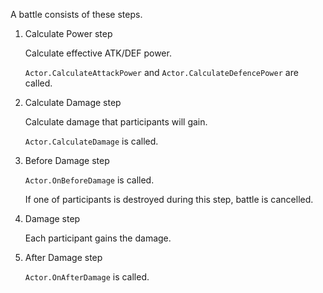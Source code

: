 A battle consists of these steps.

1.  Calculate Power step

    Calculate effective ATK/DEF power.

    `Actor.CalculateAttackPower` and `Actor.CalculateDefencePower` are called.

2.  Calculate Damage step

    Calculate damage that participants will gain.

    `Actor.CalculateDamage` is called.

3.  Before Damage step

    `Actor.OnBeforeDamage` is called.

    If one of participants is destroyed during this step, battle is cancelled.

4.  Damage step

    Each participant gains the damage.

5.  After Damage step

    `Actor.OnAfterDamage` is called.